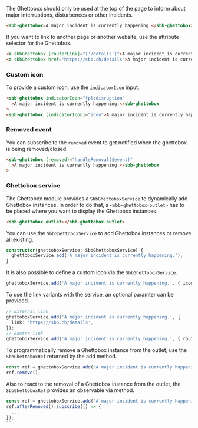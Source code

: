 The Ghettobox should only be used at the top of the page to inform about major interruptions,
disturbences or other incidents.

```html
<sbb-ghettobox>A major incident is currently happening.</sbb-ghettobox>
```

If you want to link to another page or another website, use the attribute selector for the
Ghettobox.

```html
<a sbbGhettobox [routerLink]="['/details']">A major incident is currently happening.</a>
<a sbbGhettobox href="https://sbb.ch/details">A major incident is currently happening.</a>
```

### Custom icon

To provide a custom icon, use the `indicatorIcon` input.

```html
<sbb-ghettobox indicatorIcon="fpl:disruption"
  >A major incident is currently happening.</sbb-ghettobox
>
<sbb-ghettobox [indicatorIcon]="icon">A major incident is currently happening.</sbb-ghettobox>
```

### Removed event

You can subscribe to the `removed` event to get notified when the ghettobox is being removed/closed.

```html
<sbb-ghettobox (removed)="handleRemoval($event)"
  >A major incident is currently happening.</sbb-ghettobox
>
```

### Ghettobox service

The Ghettobox module provides a `SbbGhettoboxService` to dynamically add Ghettobox instances.
In order to do that, a `<sbb-ghettobox-outlet>` has to be placed where you want to display
the Ghettobox instances.

```html
<sbb-ghettobox-outlet></sbb-ghettobox-outlet>
```

You can use the `SbbGhettoboxService` to add Ghettobox instances or remove all existing.

```ts
constructor(ghettoboxService: SbbGhettoboxService) {
  ghettoboxService.add('A major incident is currently happening.');
}
```

It is also possible to define a custom icon via the `SbbGhettoboxService`.

```ts
ghettoboxService.add('A major incident is currently happening.', { icon: 'fpl:disruption' });
```

To use the link variants with the service, an optional paramter can be provided.

```ts
// External link
ghettoboxService.add('A major incident is currently happening.', {
  link: 'https://sbb.ch/details',
});
// Router link
ghettoboxService.add('A major incident is currently happening.', { routerLink: '/details' });
```

To programmatically remove a Ghettobox instance from the outlet, use the `SbbGhettoboxRef` returned
by the add method.

```ts
const ref = ghettoboxService.add('A major incident is currently happening.');
ref.remove();
```

Also to react to the removal of a Ghettobox instance from the outlet, the `SbbGhettoboxRef`
provides an observable via method.

```ts
const ref = ghettoboxService.add('A major incident is currently happening.');
ref.afterRemoved().subscribe(() => {
  ...
});
``
```

